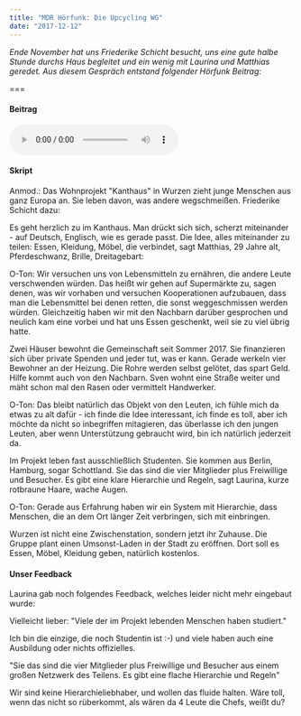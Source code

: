```yaml
---
title: "MDR Hörfunk: Die Upcycling WG"
date: "2017-12-12"
---
```


*Ende November hat uns Friederike Schicht besucht, uns eine gute halbe Stunde durchs Haus begleitet und ein wenig mit Laurina und Matthias geredet. Aus diesem Gespräch entstand folgender Hörfunk Beitrag:*

===

#### Beitrag
![MDR Beitrag: Die Upcycling WG](/media/2017-12-12_mdr-upcycling-wg.mp3)

#### Skript
Anmod.: Das Wohnprojekt "Kanthaus" in Wurzen zieht junge Menschen aus ganz Europa an. Sie leben davon, was andere wegschmeißen. Friederike Schicht dazu:

Es geht herzlich zu im Kanthaus.
Man drückt sich sich, scherzt miteinander - auf Deutsch, Englisch, wie es gerade passt.
Die Idee, alles miteinander zu teilen: Essen, Kleidung, Möbel, die verbindet, sagt Matthias, 29 Jahre alt, Pferdeschwanz, Brille, Dreitagebart:

O-Ton: Wir versuchen uns von Lebensmitteln zu ernähren, die andere Leute verschwenden würden.
Das heißt wir gehen auf Supermärkte zu, sagen denen, was wir vorhaben und versuchen Kooperationen aufzubauen, dass man die Lebensmittel bei denen retten, die sonst weggeschmissen werden würden.
Gleichzeitig haben wir mit den Nachbarn darüber gesprochen und neulich kam eine vorbei und hat uns Essen geschenkt, weil sie zu viel übrig hatte.

Zwei Häuser bewohnt die Gemeinschaft seit Sommer 2017.
Sie finanzieren sich über private Spenden und jeder tut, was er kann.
Gerade werkeln vier Bewohner an der Heizung.
Die Rohre werden selbst gelötet, das spart Geld. Hilfe kommt auch von den Nachbarn.
Sven wohnt eine Straße weiter und mäht schon mal den Rasen oder vermittelt Handwerker.

O-Ton: Das bleibt natürlich das Objekt von den Leuten, ich fühle mich da etwas zu alt dafür - ich finde die Idee interessant, ich finde es toll, aber ich möchte da nicht so inbegriffen mitagieren, das überlasse ich den jungen Leuten, aber wenn Unterstützung gebraucht wird, bin ich natürlich jederzeit da.

Im Projekt leben fast ausschließlich Studenten.
Sie kommen aus Berlin, Hamburg, sogar Schottland.
Sie das sind die vier Mitglieder plus Freiwillige und Besucher.
Es gibt eine klare Hierarchie und Regeln, sagt Laurina, kurze rotbraune Haare, wache Augen.

O-Ton: Gerade aus Erfahrung haben wir ein System mit Hierarchie, dass Menschen, die an dem Ort länger Zeit verbringen, sich mit einbringen.

Wurzen ist nicht eine Zwischenstation, sondern jetzt ihr Zuhause. Die Gruppe plant einen Umsonst-Laden in der Stadt zu eröffnen.
Dort soll es Essen, Möbel, Kleidung geben, natürlich kostenlos.

#### Unser Feedback

Laurina gab noch folgendes Feedback, welches leider nicht mehr eingebaut wurde:

Vielleicht lieber:
"Viele der im Projekt lebenden Menschen haben studiert."

Ich bin die einzige, die noch Studentin ist :-) und viele haben auch eine Ausbildung oder nichts offizielles.

"Sie das sind die vier Mitglieder plus Freiwillige und Besucher aus einem großen Netzwerk des Teilens. Es gibt eine flache Hierarchie und Regeln"

Wir sind keine Hierarchieliebhaber, und wollen das fluide halten. Wäre toll, wenn das nicht so rüberkommt, als wären da 4 Leute die Chefs, weißt du?

